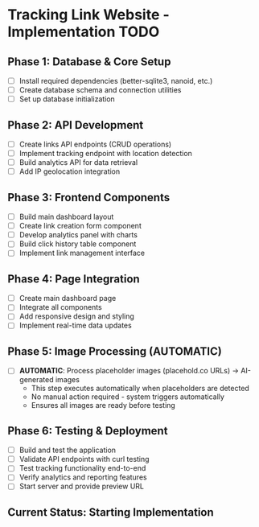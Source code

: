 # Tracking Link Website - Implementation TODO

## Phase 1: Database & Core Setup
- [ ] Install required dependencies (better-sqlite3, nanoid, etc.)
- [ ] Create database schema and connection utilities
- [ ] Set up database initialization

## Phase 2: API Development
- [ ] Create links API endpoints (CRUD operations)
- [ ] Implement tracking endpoint with location detection
- [ ] Build analytics API for data retrieval
- [ ] Add IP geolocation integration

## Phase 3: Frontend Components
- [ ] Build main dashboard layout
- [ ] Create link creation form component
- [ ] Develop analytics panel with charts
- [ ] Build click history table component
- [ ] Implement link management interface

## Phase 4: Page Integration
- [ ] Create main dashboard page
- [ ] Integrate all components
- [ ] Add responsive design and styling
- [ ] Implement real-time data updates

## Phase 5: Image Processing (AUTOMATIC)
- [ ] **AUTOMATIC**: Process placeholder images (placehold.co URLs) → AI-generated images
  - This step executes automatically when placeholders are detected
  - No manual action required - system triggers automatically
  - Ensures all images are ready before testing

## Phase 6: Testing & Deployment
- [ ] Build and test the application
- [ ] Validate API endpoints with curl testing
- [ ] Test tracking functionality end-to-end
- [ ] Verify analytics and reporting features
- [ ] Start server and provide preview URL

## Current Status: Starting Implementation